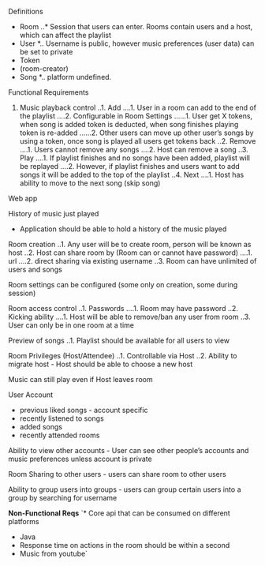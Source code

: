 Definitions
* Room
..* Session that users can enter. Rooms contain users and a host, which can affect the playlist
* User
*.. Username is public, however music preferences (user data) can be set to private
* Token
* (room-creator)
* Song
*.. platform undefined.

Functional Requirements
1. Music playback control
..1. Add
....1. User in a room can add to the end of the playlist
....2. Configurable in Room Settings
......1. User get X tokens, when song is added token is deducted, when song finishes playing token is re-added
......2. Other users can move up other user’s songs by using a token, once song is played all users get tokens back
..2. Remove
....1. Users cannot remove any songs
....2. Host can remove a song
..3. Play
....1. If playlist finishes and no songs have been added, playlist will be replayed
....2. However, if playlist finishes and users want to add songs it will be added to the top of the playlist
..4. Next
....1. Host has ability to move to the next song (skip song)

Web app

History of music just played
- Application should be able to hold a history of the music played

Room creation
..1. Any user will be to create room, person will be known as host
..2. Host can share room by (Room can or cannot have password)
....1. url
....2. direct sharing via existing username
..3. Room can have unlimited of users and songs

Room settings can be configured (some only on creation, some during session)

Room access control
..1. Passwords
....1. Room may have password
..2. Kicking ability
....1. Host will be able to remove/ban any user from room
..3. User can only be in one room at a time

Preview of songs
..1. Playlist should be available for all users to view


Room Privileges (Host/Attendee)
..1. Controllable via Host
..2. Ability to migrate host - Host should be able to choose a new host

Music can still play even if Host leaves room

User Account
* previous liked songs - account specific
* recently listened to songs
* added songs
* recently attended rooms

Ability to view other accounts - User can see other people’s accounts and music preferences unless account is private

Room Sharing to other users - users can share room to other users

Ability to group users into groups - users can group certain users into a group by searching for username

**Non-Functional Reqs**
`* Core api that can be consumed on different platforms
* Java
* Response time on actions in the room should be within a second
* Music from youtube`
